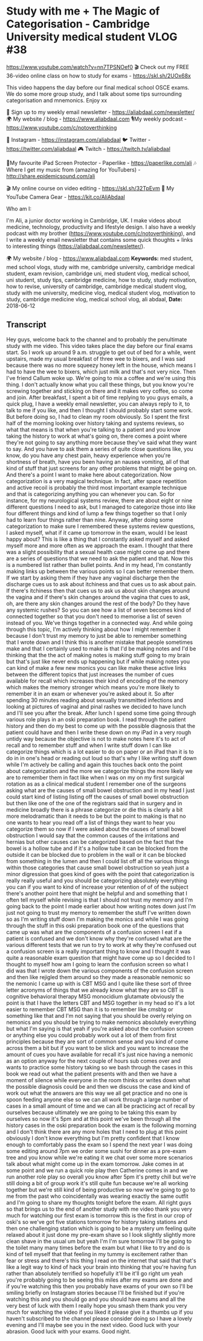 # Study with me + The Magic of Categorisation - Cambridge University medical student VLOG #38
https://www.youtube.com/watch?v=nn7TPSNOef0
🎬 Check out my FREE 36-video online class on how to study for exams - https://skl.sh/2UOx68x 

This video happens the day before our final medical school OSCE exams. We do some more group study, and I talk about some tips surrounding categorisation and mnemonics. Enjoy xx

💌 Sign up to my weekly email newsletter - https://aliabdaal.com/newsletter/
🌍 My website / blog - https://www.aliabdaal.com 
🎙My weekly podcast - https://www.youtube.com/c/notoverthinking 

📸 Instagram - https://instagram.com/aliabdaal
🐦 Twitter - https://twitter.com/aliabdaal
🎮 Twitch - https://twitch.tv/aliabdaal

📝My favourite iPad Screen Protector - Paperlike - https://paperlike.com/ali
🎶 Where I get my music from (amazing for YouTubers) - http://share.epidemicsound.com/ali

🎬 My online course on video editing - https://skl.sh/32TpEvm
🎥 My YouTube Camera Gear - https://kit.co/AliAbdaal

Who am I:

I'm Ali, a junior doctor working in Cambridge, UK. I make videos about medicine, technology, productivity and lifestyle design. I also have a weekly podcast with my brother (https://www.youtube.com/c/notoverthinking), and I write a weekly email newsletter that contains some quick thoughts + links to interesting things (https://aliabdaal.com/newsletter/).

🌍 My website / blog - https://www.aliabdaal.com
**Keywords:** med student, med school vlogs, study with me, cambridge university, cambridge medical student, exam revision, cambridge uni, med student vlog, medical school, uni student, study tips, cambridge medicine, how to study, study motivation, how to revise, university of cambridge, cambridge medical student vlog, study with me university, medicine vlog, medical student vlog, motivation to study, cambridge medicine vlog, medical school vlog, ali abdaal, 
**Date:** 2018-06-12

## Transcript
 Hey guys, welcome back to the channel and to probably the penultimate study with me video. This video takes place the day before our final exams start. So I work up around 9 a.m. struggle to get out of bed for a while, went upstairs, made my usual breakfast of three wee to bixers, and I was sad because there was no more squeezy honey left in the house, which means I had to have the wee to bixers, which just milk and that's not very nice. Then I've friend Callum woke up. We're going to mix a coffee and we're using this thing. I don't actually know what you call these things, but you know you're screwing together and sticking on there and it makes very coffee, so come and join. After breakfast, I spent a bit of time replying to you guys emails, a quick plug, I have a weekly email newsletter, you can always reply to it, to talk to me if you like, and then I thought I should probably start some work. But before doing so, I had to clean my room obviously. So I spent the first half of the morning looking over history taking and systems reviews, so what that means is that when you're talking to a patient and you know taking the history to work at what's going on, there comes a point where they're not going to say anything more because they've said what they want to say. And you have to ask them a series of quite close questions like, you know, do you have any chest pain, heavy experience when you're shortness of breath, have you been having an nausea vomiting, all of that kind of stuff that just screens for any other problems that might be going on. And there's a point I want to make here about categorization. Now categorization is a very magical technique. In fact, after space repetition and active recoil is probably the third most important example technique and that is categorizing anything you can whenever you can. So for instance, for my neurological systems review, there are about eight or nine different questions I need to ask, but I managed to categorize those into like four different things and kind of lump a few things together so that I only had to learn four things rather than nine. Anyway, after doing some categorization to make sure I remembered these systems review questions, I asked myself, what if it came up tomorrow in the exam, would I be least happy about? This is like a thing that I constantly asked myself and asked myself more and more often as we approach the exam. I thought that there was a slight possibility that a sexual health case might come up and there are a series of questions that we need to ask the patient and that. Now this is a numbered list rather than bullet points. And in my head, I'm constantly making links up between the various points so I can better remember them. If we start by asking them if they have any vaginal discharge then the discharge cues us to ask about itchiness and that cues us to ask about pain. If there's itchiness then that cues us to ask us about skin changes around the vagina and if there's skin changes around the vagina that cues to ask, oh, are there any skin changes around the rest of the body? Do they have any systemic rushes? So you can see how a list of seven becomes kind of connected together so that you don't need to memorise a list of seven instead of you. We've things together in a connected way. And while going through this topic, I'm actively thinking about how I might remember it because I don't trust my memory to just be able to remember something that I wrote down and I think this is another mistake that people sometimes make and that I certainly used to make is that I'd be making notes and I'd be thinking that the the act of making notes is making stuff going to my brain but that's just like never ends up happening but if while making notes you can kind of make a few new monics you can like make these active links between the different topics that just increases the number of cues available for recall which increases their kind of encoding of the memory which makes the memory stronger which means you're more likely to remember it in an exam or whenever you're asked about it. So after spending 30 minutes reading about sexually transmitted infections and looking at pictures of vaginal and pinal rashes we decided to have lunch and I'll see you after the break. After lunch I spend some time going through various role plays in an oski preparation book. I read through the patient history and then do my best to come up with the possible diagnosis that the patient could have and then I write these down on my iPad in a very rough untidy way because the objective is not to make notes here it's to act of recall and to remember stuff and when I write stuff down I can like categorize things which is a lot easier to do on paper or an iPad than it is to do in in one's head or reading out loud so that's why I like writing stuff down while I'm actively be calling and again this touches back onto the point about categorization and the more we categorize things the more likely we are to remember them in fact like when I was on my on my first surgical rotation as as a clinical medical student I remember one of the surgeons asking what are the causes of small bowel obstruction and in my head I just could start kind of listing listing off the causes of small bowel obstruction but then like one of the one of the registrars said that in surgery and in medicine broadly there is a phrase categorize or die this is clearly a bit more melodramatic than it needs to be but the point to making is that no one wants to hear you read off a list of things they want to hear you categorize them so now if I were asked about the causes of small bowel obstruction I would say that the common causes of the irritations and hernias but other causes can be categorized based on the fact that the bowel is a hollow tube and if it's a hollow tube it can be blocked from the outside it can be blocked due to problem in the wall or it can be blocked from something in the lumen and then I could list off all the various things within those categories that cause small bowel obstruction so yeah just a minor digression that goes kind of goes with the point that categorization is really really useful and you should be categorizing absolutely everything you can if you want to kind of increase your retention of of of the subject there's another point here that might be helpful and and something that I often tell myself while revising is that I should not trust my memory and I'm going back to the point I made earlier about how writing notes down just I'm just not going to trust my memory to remember the stuff I've written down so as I'm writing stuff down I'm making the monics and while I was going through the stuff in this oski preparation book one of the questions that came up was what are the components of a confusion screen I eat if a patient is confused and we don't know why they're confused what are the various different tests that we run to try to work at why they're confused out a confusion screen is a really important thing to know and I thought it was quite a reasonable exam question that might have come up so I decided to I thought to myself how am I going to learn the confusion screen so what I did was that I wrote down the various components of the confusion screen and then like rejigled them around so they made a reasonable nemonic so the nemonic I came up with is CBT MSG and I quite like these sort of three letter acronyms of things that we already know what they are so CBT is cognitive behavioral therapy MSG monocidium glutamate obviously the point is that I have the letters CBT and MSG together in my head so it's a lot easier to remember CBT MSG than it is to remember like cmsbtg or something like that and I'm not saying that you should be overly relying on nemonics and you should be trying to make nemonics absolutely everything but what I'm saying is that yeah if you're asked about the confusion screen or anything else you could probably work out a lot of them from first principles because they are sort of common sense and you kind of come across them a bit but if you want to be slick and you want to increase the amount of cues you have available for recall it's just nice having a nemonic as an option anyway for the next couple of hours sub comes over and wants to practice some history taking so we bash through the cases in this book we read out what the patient presents with and then we have a moment of silence while everyone in the room thinks or writes down what the possible diagnosis could be and then we discuss the case and kind of work out what the answers are this way we all get practice and no one is spoon feeding anyone else so we can all work through a large number of cases in a small amount of time and we can all be practicing act of recall by ourselves because ultimately we are going to be taking this exam by ourselves so now it's 5pm and at this point we've been through all the history cases in the oski preparation book the exam is the following morning and I don't think there are any more holes that I need to plug at this point obviously I don't know everything but I'm pretty confident that I know enough to comfortably pass the exam so I spend the next year I was doing some editing around 7pm we order some sushi for dinner as a pre-exam tree and you know while we're eating it we chat over some more scenarios talk about what might come up in the exam tomorrow. Jake comes in at some point and we run a quick role play then Catherine comes in and we run another role play so overall you know after 5pm it's pretty chill but we're still doing a bit of group work it's still quite fun because we're all working together but we're still kind of being productive so now we're going to go to me from the past who coincidentally was wearing exactly the same outfit and I'm going to share my thoughts tonight before the exam. All right guys so that brings us to the end of another study with me video thank you very much for watching our first exam is tomorrow this is the first in our crop of oski's so we've got five stations tomorrow for history taking stations and then one challenging station which is going to be a mystery um feeling quite relaxed about it just done my pre-exam shave so I look slightly slightly more clean shave in the usual um but yeah I'm I'm sure tomorrow I'll be going to the toilet many many times before the exam but what I like to try and do is kind of tell myself that that feeling in my tummy is excitement rather than fear or stress and there's this thing I read on the internet that said that that's like a legit way to kind of hack your brain into thinking that you're having fun rather than absolutely terrified so hopefully it'll be it'll go right um yeah you're probably going to be seeing this miles after my exams are done and if you're watching this then you probably have exams of your own so I'll be smiling briefly on Instagram stories because I'll be finished but if you're watching this and you should go and you should have exams and all the very best of luck with them I really hope you smash them thank you very much for watching the video if you liked it please give it a thumbs up if you haven't subscribed to the channel please consider doing so I have a lovely evening and I'll maybe see you in the next video. Good luck with your abrasion. Good luck with your exams. Good night.
